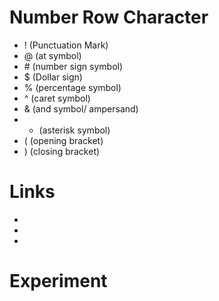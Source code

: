 # Number Row Character
- ! (Punctuation Mark)
- @ (at symbol)
- \# (number sign symbol)
- $ (Dollar sign)
- % (percentage symbol)
- ^ (caret symbol)
- & (and symbol/ ampersand)
- * (asterisk symbol)
- ( (opening bracket)
- ) (closing bracket)
# Links
-
-
-
# Experiment
